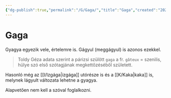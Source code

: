 ```yaml
---
{"dg-publish":true,"permalink":"/G/Gaga/","title":"Gaga","created":"2023-11-01T05:39","updated":"2024-02-02T03:05"}
---
```



# Gaga

Gyagya egyezik vele, értelemre is. Gágyul (meggágyul) is azonos ezekkel.  
> Toldy Géza adata szerint a párizsi szülött `gaga` a fr. `gâteux` = szenilis, hülye szó első szótagjának megkettőzéséből született.   

Hasonló még az [[I/Izgága\|izgága]] utórésze is és a [[K/Kaka\|kaka]] is, melynek lágyult változata lehetne a gyagya.  

Alapvetően nem kell a szóval foglalkozni.  